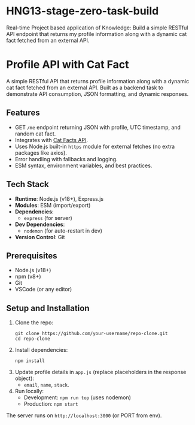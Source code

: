 # HNG13-stage-zero-task-build
Real-time Project based application of Knowledge: Build a simple RESTful API endpoint that returns my profile information along with a dynamic cat fact fetched from an external API.

# Profile API with Cat Fact

A simple RESTful API that returns profile information along with a dynamic cat fact fetched from an external API. Built as a backend task to demonstrate API consumption, JSON formatting, and dynamic responses.

## Features
- GET `/me` endpoint returning JSON with profile, UTC timestamp, and random cat fact.
- Integrates with [Cat Facts API](https://catfact.ninja/fact).
- Uses Node.js built-in `https` module for external fetches (no extra packages like axios).
- Error handling with fallbacks and logging.
- ESM syntax, environment variables, and best practices.

## Tech Stack
- **Runtime**: Node.js (v18+), Express.js
- **Modules**: ESM (import/export)
- **Dependencies**: 
  - `express` (for server)
- **Dev Dependencies**: 
  - `nodemon` (for auto-restart in dev)
- **Version Control**: Git

## Prerequisites
- Node.js (v18+)
- npm (v8+)
- Git
- VSCode (or any editor)

## Setup and Installation
1. Clone the repo:
   ```
   git clone https://github.com/your-username/repo-clone.git
   cd repo-clone
   ```
2. Install dependencies:
   ```
   npm install
   ```
3. Update profile details in `app.js` (replace placeholders in the response object):
   - `email`, `name`, `stack`.
4. Run locally:
   - Development: `npm run top` (uses nodemon)
   - Production: `npm start`

The server runs on `http://localhost:3000` (or PORT from env).


